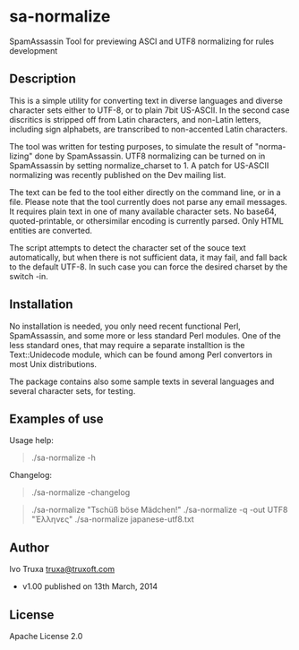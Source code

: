 sa-normalize
============

SpamAssassin Tool for previewing ASCI and UTF8 normalizing for rules development


Description
-----------
This is a simple utility for converting text in diverse languages and diverse
character sets either to UTF-8, or to plain 7bit US-ASCII. In the second case
discritics is stripped off from Latin characters, and non-Latin letters, 
including sign alphabets, are transcribed to non-accented Latin characters.

The tool was written for testing purposes, to simulate the result of "norma-
lizing" done by SpamAssassin. UTF8 normalizing can be turned on in SpamAssassin
by setting normalize_charset to 1. A patch for US-ASCII normalizing was recently 
published on the Dev mailing list.

The text can be fed to the tool either directly on the command line, or in a file.
Please note that the tool currently does not parse any email messages. It requires
plain text in one of many available character sets. No base64, quoted-printable,
or othersimilar encoding is currently parsed. Only HTML entities are converted.

The script attempts to detect the character set of the souce text automatically,
but when there is not sufficient data, it may fail, and fall back to the default 
UTF-8. In such case you can force the desired charset by the switch -in.


Installation
------------
No installation is needed, you only need recent functional Perl, SpamAssassin,
and some more or less standard Perl modules. One of the less standard ones, that
may require a separate installtion is the Text::Unidecode module, which can be 
found among Perl convertors in most Unix distributions.

The package contains also some sample texts in several languages and several
character sets, for testing.


Examples of use
---------------

Usage help:   
> ./sa-normalize -h 

Changelog:    
> ./sa-normalize -changelog

> ./sa-normalize "Tschüß böse Mädchen!"
> ./sa-normalize -q -out UTF8 "Έλληνες"
> ./sa-normalize japanese-utf8.txt


Author
------
Ivo Truxa <truxa@truxoft.com>
 - v1.00 published on 13th March, 2014


License
-------
Apache License 2.0
